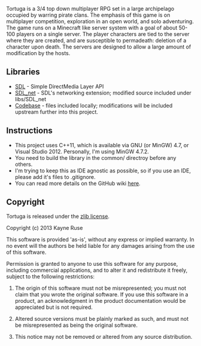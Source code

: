 Tortuga is a 3/4 top down multiplayer RPG set in a large archipelago occupied by warring pirate clans. The emphasis of this game is on multiplayer competition, exploration in an open world, and solo adventuring. The game runs on a Minecraft like server system with a goal of about 50-100 players on a single server. The player characters are tied to the server where they are created, and are susceptible to permadeath: deletion of a character upon death. The servers are designed to allow a large amount of modification by the hosts.

## Libraries

* [SDL](http://www.libsdl.org/) - Simple DirectMedia Layer API
* [SDL_net](http://www.libsdl.org/projects/SDL_net/) - SDL's networking extension; modified source included under libs/SDL_net
* [Codebase](https://github.com/Ratstail91/Codebase) - files included locally; modifications will be included upstream further into this project.

## Instructions

* This project uses C++11, which is available via GNU (or MinGW) 4.7, or Visual Studio 2012. Personally, I'm using MinGW 4.7.2.
* You need to build the library in the common/ directroy before any others.
* I'm trying to keep this as IDE agnostic as possible, so if you use an IDE, please add it's files to .gitignore.
* You can read more details on the GitHub wiki [here](https://github.com/Ratstail91/Tortuga/wiki).

## Copyright

Tortuga is released under the [zlib license](http://en.wikipedia.org/wiki/Zlib_License).  

Copyright (c) 2013 Kayne Ruse

This software is provided 'as-is', without any express or implied warranty. In no event will the authors be held liable for any damages arising from the use of this software.

Permission is granted to anyone to use this software for any purpose, including commercial applications, and to alter it and redistribute it freely, subject to the following restrictions:

   1. The origin of this software must not be misrepresented; you must not claim that you wrote the original software. If you use this software in a product, an acknowledgment in the product documentation would be appreciated but is not required.

   2. Altered source versions must be plainly marked as such, and must not be misrepresented as being the original software.

   3. This notice may not be removed or altered from any source distribution.
